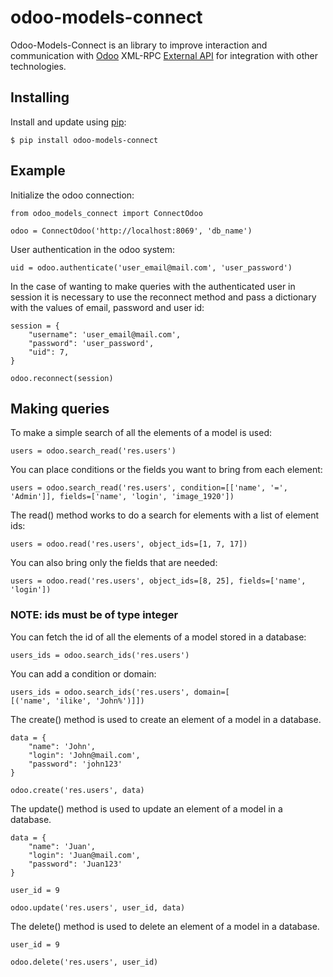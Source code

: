# odoo-models-connect

Odoo-Models-Connect is an library to improve interaction and communication with [Odoo](https://www.odoo.com/) XML-RPC [External API](https://www.odoo.com/documentation/15.0/webservices/odoo.html) for integration with other technologies.

## Installing

Install and update using [pip](https://pypi.org/project/odoo-models-connect/):

```
$ pip install odoo-models-connect
```

## Example

Initialize the odoo connection:

```
from odoo_models_connect import ConnectOdoo

odoo = ConnectOdoo('http://localhost:8069', 'db_name')
```

User authentication in the odoo system:

```
uid = odoo.authenticate('user_email@mail.com', 'user_password')
```

In the case of wanting to make queries with the authenticated user in session it is necessary to use the reconnect method and pass a dictionary with the values of email, password and user id:

```
session = {
    "username": 'user_email@mail.com',
    "password": 'user_password',
    "uid": 7,
}

odoo.reconnect(session)
```


## Making queries


To make a simple search of all the elements of a model is used:

```
users = odoo.search_read('res.users')
```

You can place conditions or the fields you want to bring from each element:

```
users = odoo.search_read('res.users', condition=[['name', '=', 'Admin']], fields=['name', 'login', 'image_1920'])
```

The read() method works to do a search for elements with a list of element ids:

```
users = odoo.read('res.users', object_ids=[1, 7, 17])
```

You can also bring only the fields that are needed:

```
users = odoo.read('res.users', object_ids=[8, 25], fields=['name', 'login'])
```
### NOTE: ids must be of type integer

You can fetch the id of all the elements of a model stored in a database:

```
users_ids = odoo.search_ids('res.users')
```

You can add a condition or domain:

```
users_ids = odoo.search_ids('res.users', domain=[
[('name', 'ilike', 'John%')]])
```

The create() method is used to create an element of a model in a database.

```
data = {
    "name": 'John',
    "login": 'John@mail.com',
    "password": 'john123'
}

odoo.create('res.users', data)
```

The update() method is used to update an element of a model in a database.

```
data = {
    "name": 'Juan',
    "login": 'Juan@mail.com',
    "password": 'Juan123'
}

user_id = 9

odoo.update('res.users', user_id, data)
```

The delete() method is used to delete an element of a model in a database.

```
user_id = 9

odoo.delete('res.users', user_id)
```

